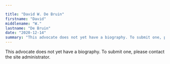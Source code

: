 ```yaml
---

title: "David W. De Bruin"
firstname: "David"
middlename: "W."
lastname: "De Bruin"
date: "2020-12-14"
summary: "This advocate does not yet have a biography. To submit one, please contact the site administrator."
---
```

This advocate does not yet have a biography. To submit one, please contact the site administrator.

